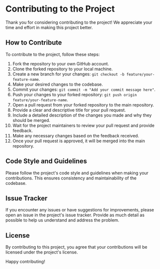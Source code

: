 # Contributing to the Project

Thank you for considering contributing to the project! We appreciate your time and effort in making this project better.

## How to Contribute

To contribute to the project, follow these steps:

1. Fork the repository to your own GitHub account.
2. Clone the forked repository to your local machine.
3. Create a new branch for your changes: `git checkout -b feature/your-feature-name`.
4. Make your desired changes to the codebase.
5. Commit your changes: `git commit -m "Add your commit message here"`.
6. Push your changes to your forked repository: `git push origin feature/your-feature-name`.
7. Open a pull request from your forked repository to the main repository.
8. Provide a clear and descriptive title for your pull request.
9. Include a detailed description of the changes you made and why they should be merged.
10. Wait for the project maintainers to review your pull request and provide feedback.
11. Make any necessary changes based on the feedback received.
12. Once your pull request is approved, it will be merged into the main repository.

## Code Style and Guidelines

Please follow the project's code style and guidelines when making your contributions. This ensures consistency and maintainability of the codebase.

## Issue Tracker

If you encounter any issues or have suggestions for improvements, please open an issue in the project's issue tracker. Provide as much detail as possible to help us understand and address the problem.

## License

By contributing to this project, you agree that your contributions will be licensed under the project's license.

Happy contributing!
